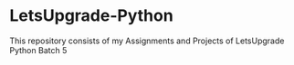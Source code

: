 # LetsUpgrade-Python
This repository consists of my Assignments and Projects of LetsUpgrade Python Batch 5
